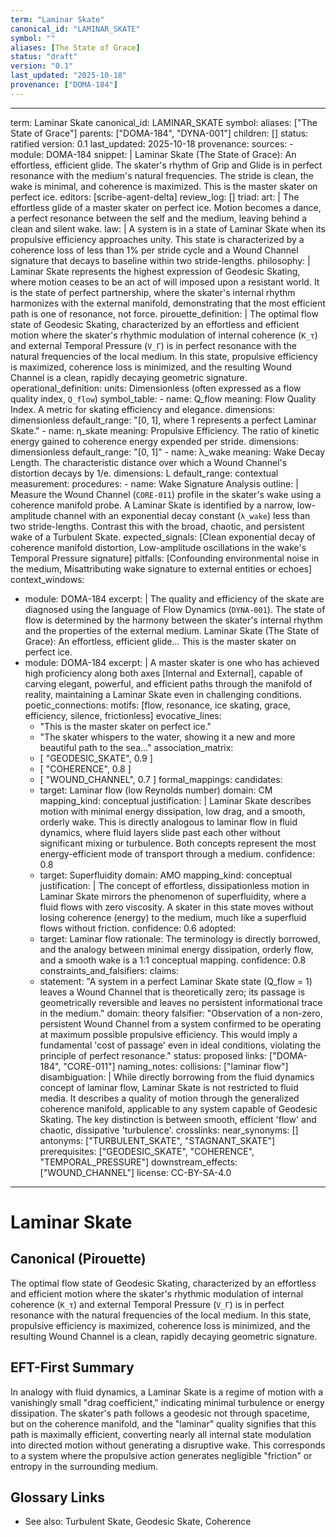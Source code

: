 ```yaml
---
term: "Laminar Skate"
canonical_id: "LAMINAR_SKATE"
symbol: ""
aliases: [The State of Grace]
status: "draft"
version: "0.1"
last_updated: "2025-10-18"
provenance: ["DOMA-184"]
---
```


---
term: Laminar Skate
canonical_id: LAMINAR_SKATE
symbol:
aliases: ["The State of Grace"]
parents: ["DOMA-184", "DYNA-001"]
children: []
status: ratified
version: 0.1
last_updated: 2025-10-18
provenance:
  sources:
    - module: DOMA-184
      snippet: |
        Laminar Skate (The State of Grace): An effortless, efficient glide. The skater's rhythm of Grip and Glide is in perfect resonance with the medium's natural frequencies. The stride is clean, the wake is minimal, and coherence is maximized. This is the master skater on perfect ice.
  editors: [scribe-agent-delta]
  review_log: []
triad:
  art: |
    The effortless glide of a master skater on perfect ice. Motion becomes a dance, a perfect resonance between the self and the medium, leaving behind a clean and silent wake.
  law: |
    A system is in a state of Laminar Skate when its propulsive efficiency approaches unity. This state is characterized by a coherence loss of less than 1% per stride cycle and a Wound Channel signature that decays to baseline within two stride-lengths.
  philosophy: |
    Laminar Skate represents the highest expression of Geodesic Skating, where motion ceases to be an act of will imposed upon a resistant world. It is the state of perfect partnership, where the skater's internal rhythm harmonizes with the external manifold, demonstrating that the most efficient path is one of resonance, not force.
pirouette_definition: |
  The optimal flow state of Geodesic Skating, characterized by an effortless and efficient motion where the skater's rhythmic modulation of internal coherence (`K_τ`) and external Temporal Pressure (`V_Γ`) is in perfect resonance with the natural frequencies of the local medium. In this state, propulsive efficiency is maximized, coherence loss is minimized, and the resulting Wound Channel is a clean, rapidly decaying geometric signature.
operational_definition:
  units: Dimensionless (often expressed as a flow quality index, `Q_flow`)
  symbol_table:
    - name: Q_flow
      meaning: Flow Quality Index. A metric for skating efficiency and elegance.
      dimensions: dimensionless
      default_range: "[0, 1], where 1 represents a perfect Laminar Skate."
    - name: η_skate
      meaning: Propulsive Efficiency. The ratio of kinetic energy gained to coherence energy expended per stride.
      dimensions: dimensionless
      default_range: "[0, 1]"
    - name: λ_wake
      meaning: Wake Decay Length. The characteristic distance over which a Wound Channel's distortion decays by 1/e.
      dimensions: L
      default_range: contextual
  measurement:
    procedures:
      - name: Wake Signature Analysis
        outline: |
          Measure the Wound Channel (`CORE-011`) profile in the skater's wake using a coherence manifold probe. A Laminar Skate is identified by a narrow, low-amplitude channel with an exponential decay constant (`λ_wake`) less than two stride-lengths. Contrast this with the broad, chaotic, and persistent wake of a Turbulent Skate.
        expected_signals: [Clean exponential decay of coherence manifold distortion, Low-amplitude oscillations in the wake's Temporal Pressure signature]
        pitfalls: [Confounding environmental noise in the medium, Misattributing wake signature to external entities or echoes]
context_windows:
  - module: DOMA-184
    excerpt: |
      The quality and efficiency of the skate are diagnosed using the language of Flow Dynamics (`DYNA-001`). The state of flow is determined by the harmony between the skater's internal rhythm and the properties of the external medium. Laminar Skate (The State of Grace): An effortless, efficient glide... This is the master skater on perfect ice.
  - module: DOMA-184
    excerpt: |
      A master skater is one who has achieved high proficiency along both axes [Internal and External], capable of carving elegant, powerful, and efficient paths through the manifold of reality, maintaining a Laminar Skate even in challenging conditions.
poetic_connections:
  motifs: [flow, resonance, ice skating, grace, efficiency, silence, frictionless]
  evocative_lines:
    - "This is the master skater on perfect ice."
    - "The skater whispers to the water, showing it a new and more beautiful path to the sea..."
  association_matrix:
    - [ "GEODESIC_SKATE", 0.9 ]
    - [ "COHERENCE", 0.8 ]
    - [ "WOUND_CHANNEL", 0.7 ]
formal_mappings:
  candidates:
    - target: Laminar flow (low Reynolds number)
      domain: CM
      mapping_kind: conceptual
      justification: |
        Laminar Skate describes motion with minimal energy dissipation, low drag, and a smooth, orderly wake. This is directly analogous to laminar flow in fluid dynamics, where fluid layers slide past each other without significant mixing or turbulence. Both concepts represent the most energy-efficient mode of transport through a medium.
      confidence: 0.8
    - target: Superfluidity
      domain: AMO
      mapping_kind: conceptual
      justification: |
        The concept of effortless, dissipationless motion in Laminar Skate mirrors the phenomenon of superfluidity, where a fluid flows with zero viscosity. A skater in this state moves without losing coherence (energy) to the medium, much like a superfluid flows without friction.
      confidence: 0.6
  adopted:
    - target: Laminar flow
      rationale: The terminology is directly borrowed, and the analogy between minimal energy dissipation, orderly flow, and a smooth wake is a 1:1 conceptual mapping.
      confidence: 0.8
constraints_and_falsifiers:
  claims:
    - statement: "A system in a perfect Laminar Skate state (Q_flow = 1) leaves a Wound Channel that is theoretically zero; its passage is geometrically reversible and leaves no persistent informational trace in the medium."
      domain: theory
      falsifier: "Observation of a non-zero, persistent Wound Channel from a system confirmed to be operating at maximum possible propulsive efficiency. This would imply a fundamental 'cost of passage' even in ideal conditions, violating the principle of perfect resonance."
      status: proposed
      links: ["DOMA-184", "CORE-011"]
naming_notes:
  collisions: ["laminar flow"]
  disambiguation: |
    While directly borrowing from the fluid dynamics concept of laminar flow, Laminar Skate is not restricted to fluid media. It describes a quality of motion through the generalized coherence manifold, applicable to any system capable of Geodesic Skating. The key distinction is between smooth, efficient 'flow' and chaotic, dissipative 'turbulence'.
crosslinks:
  near_synonyms: []
  antonyms: ["TURBULENT_SKATE", "STAGNANT_SKATE"]
  prerequisites: ["GEODESIC_SKATE", "COHERENCE", "TEMPORAL_PRESSURE"]
  downstream_effects: ["WOUND_CHANNEL"]
license: CC-BY-SA-4.0
---

# Laminar Skate

## Canonical (Pirouette)
The optimal flow state of Geodesic Skating, characterized by an effortless and efficient motion where the skater's rhythmic modulation of internal coherence (`K_τ`) and external Temporal Pressure (`V_Γ`) is in perfect resonance with the natural frequencies of the local medium. In this state, propulsive efficiency is maximized, coherence loss is minimized, and the resulting Wound Channel is a clean, rapidly decaying geometric signature.

## EFT-First Summary
In analogy with fluid dynamics, a Laminar Skate is a regime of motion with a vanishingly small "drag coefficient," indicating minimal turbulence or energy dissipation. The skater's path follows a geodesic not through spacetime, but on the coherence manifold, and the "laminar" quality signifies that this path is maximally efficient, converting nearly all internal state modulation into directed motion without generating a disruptive wake. This corresponds to a system where the propulsive action generates negligible "friction" or entropy in the surrounding medium.

## Glossary Links
- See also: Turbulent Skate, Geodesic Skate, Coherence